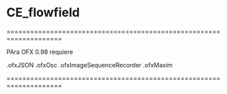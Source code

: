 # CE_flowfield



====================================================================

PAra OFX 0.98
requiere

.ofxJSON
.ofxOsc
.ofxImageSequenceRecorder
.ofxMaxim

====================================================================

